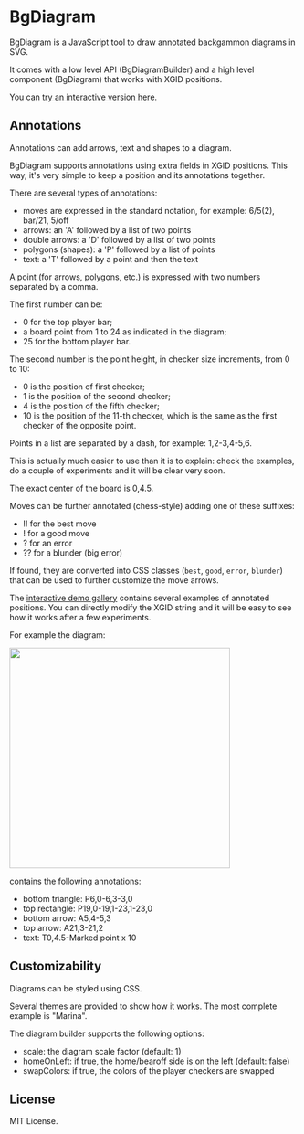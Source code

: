 # BgDiagram

BgDiagram is a JavaScript tool to draw annotated backgammon diagrams in SVG.

It comes with a low level API (BgDiagramBuilder) and a high level component (BgDiagram) that works with XGID positions.

You can [try an interactive version here](https://ascottix.github.io/bgdiagram/bgdiagram_demo.html).

## Annotations

Annotations can add arrows, text and shapes to a diagram.

BgDiagram supports annotations using extra fields in XGID positions. This way, it's very simple to keep a position and its annotations together.

There are several types of annotations:
- moves are expressed in the standard notation, for example: 6/5(2), bar/21, 5/off
- arrows: an 'A' followed by a list of two points
- double arrows: a 'D' followed by a list of two points
- polygons (shapes): a 'P' followed by a list of points
- text: a 'T' followed by a point and then the text

A point (for arrows, polygons, etc.) is expressed with two numbers separated by a comma.

The first number can be:
- 0 for the top player bar;
- a board point from 1 to 24 as indicated in the diagram;
- 25 for the bottom player bar.

The second number is the point height, in checker size increments, from 0 to 10:
- 0 is the position of first checker;
- 1 is the position of the second checker;
- 4 is the position of the fifth checker;
- 10 is the position of the 11-th checker, which is the same as the first checker of the opposite point.

Points in a list are separated by a dash, for example: 1,2-3,4-5,6.

This is actually much easier to use than it is to explain: check the examples, do a couple of experiments and it will be clear very soon.

The exact center of the board is 0,4.5.

Moves can be further annotated (chess-style) adding one of these suffixes:
- !! for the best move
- ! for a good move
- ? for an error
- ?? for a blunder (big error)

If found, they are converted into CSS classes (`best`, `good`, `error`, `blunder`) that can be used to further customize the move arrows.

The [interactive demo gallery](https://ascottix.github.io/bgdiagram/bgdiagram_demo.html) contains several examples of annotated positions. You can directly modify the XGID string and it will be easy to see how it works after a few experiments.

For example the diagram:

<img src="https://ascottix.github.io/bgdiagram/bgdiagram_ex1.png" width="386">

contains the following annotations:
- bottom triangle: P6,0-6,3-3,0
- top rectangle: P19,0-19,1-23,1-23,0
- bottom arrow: A5,4-5,3
- top arrow: A21,3-21,2
- text: T0,4.5-Marked point x 10

## Customizability

Diagrams can be styled using CSS.

Several themes are provided to show how it works. The most complete example is "Marina".

The diagram builder supports the following options:
- scale: the diagram scale factor (default: 1)
- homeOnLeft: if true, the home/bearoff side is on the left (default: false)
- swapColors: if true, the colors of the player checkers are swapped

## License

MIT License.
